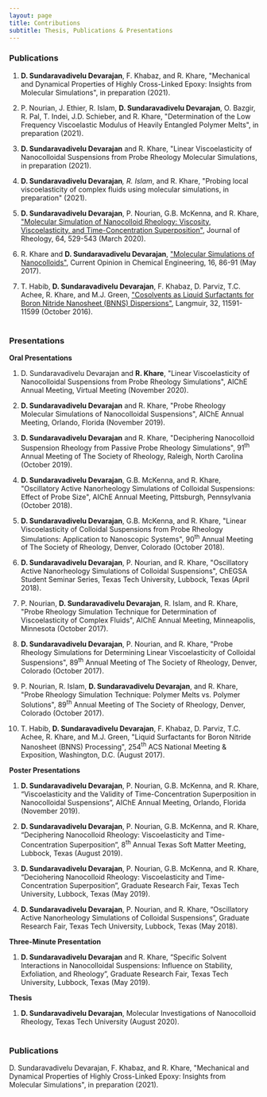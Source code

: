 ```yaml
---
layout: page
title: Contributions
subtitle: Thesis, Publications & Presentations
---
```


### Publications   

1. **D. Sundaravadivelu Devarajan**, F. Khabaz, and R. Khare, "Mechanical and Dynamical Properties of Highly Cross-Linked Epoxy: Insights from Molecular Simulations", in preparation (2021).

2. P. Nourian, J. Ethier, R. Islam, **D. Sundaravadivelu Devarajan**, O. Bazgir, R. Pal, T. Indei, J.D. Schieber, and R. Khare, "Determination of the Low Frequency Viscoelastic Modulus of Heavily Entangled Polymer Melts", in preparation (2021).

3. **D. Sundaravadivelu Devarajan** and R. Khare, "Linear Viscoelasticity of Nanocolloidal Suspensions from Probe Rheology Molecular Simulations, in preparation (2021). 

4. **D. Sundaravadivelu Devarajan**<sup>*</sup>, R. Islam<sup>*</sup>, and R. Khare, "Probing local viscoelasticity of complex fluids using molecular simulations, in preparation" (2021).

5. **D. Sundaravadivelu Devarajan**, P. Nourian, G.B. McKenna, and R. Khare, ["Molecular Simulation of Nanocolloid Rheology: Viscosity, Viscoelasticity, and Time-Concentration Superposition"](https://sor.scitation.org/doi/10.1122/1.5125142), Journal of Rheology, 64, 529-543 (March 2020).   

6. R. Khare and **D. Sundaravadivelu Devarajan**, ["Molecular Simulations of Nanocolloids"](https://www.sciencedirect.com/science/article/pii/S2211339816300843), Current Opinion in Chemical Engineering, 16, 86-91 (May 2017).  

7. T. Habib, **D. Sundaravadivelu Devarajan**, F. Khabaz, D. Parviz, T.C. Achee, R. Khare, and M.J. Green, ["Cosolvents as Liquid Surfactants for Boron Nitride Nanosheet (BNNS) Dispersions"](https://pubs.acs.org/doi/abs/10.1021/acs.langmuir.6b02611), Langmuir, 32, 11591-11599 (October 2016).<br/><br/>

### Presentations    
**Oral Presentations**    

1. D. Sundaravadivelu Devarajan and **R. Khare**, "Linear Viscoelasticity of Nanocolloidal Suspensions from Probe Rheology Simulations", AIChE Annual Meeting, Virtual Meeting (November 2020).

2. **D. Sundaravadivelu Devarajan** and R. Khare, "Probe Rheology Molecular Simulations of Nanocolloidal Suspensions", AIChE Annual Meeting, Orlando, Florida (November 2019).  

3. **D. Sundaravadivelu Devarajan** and R. Khare, "Deciphering Nanocolloid Suspension Rheology from Passive Probe Rheology Simulations", 91<sup>th</sup> Annual Meeting of The Society of Rheology, Raleigh, North Carolina (October 2019). 

4. **D. Sundaravadivelu Devarajan**, G.B. McKenna, and R. Khare, "Oscillatory Active Nanorheology Simulations of Colloidal Suspensions: Effect of Probe Size", AIChE Annual Meeting, Pittsburgh, Pennsylvania (October 2018).  

5. **D. Sundaravadivelu Devarajan**, G.B. McKenna, and R. Khare, "Linear Viscoelasticity of Colloidal Suspensions from Probe Rheology Simulations: Application to Nanoscopic Systems", 90<sup>th</sup> Annual Meeting of The Society of Rheology, Denver, Colorado (October 2018).  

6. **D. Sundaravadivelu Devarajan**, P. Nourian, and R. Khare, "Oscillatory Active Nanorheology Simulations of Colloidal Suspensions", ChEGSA Student Seminar Series, Texas Tech University, Lubbock, Texas (April 2018).  

7. P. Nourian, **D. Sundaravadivelu Devarajan**, R. Islam, and R. Khare, "Probe Rheology Simulation Technique for Determination of Viscoelasticity of Complex Fluids", AIChE Annual Meeting, Minneapolis, Minnesota (October 2017).  

8. **D. Sundaravadivelu Devarajan**, P. Nourian, and R. Khare, "Probe Rheology Simulations for Determining Linear Viscoelasticity of Colloidal Suspensions", 89<sup>th</sup> Annual Meeting of The Society of Rheology, Denver, Colorado (October 2017).  

9. P. Nourian, R. Islam, **D. Sundaravadivelu Devarajan**, and R. Khare, "Probe Rheology Simulation Technique: Polymer Melts vs. Polymer Solutions", 89<sup>th</sup> Annual Meeting of The Society of Rheology, Denver, Colorado (October 2017).  

10. T. Habib, **D. Sundaravadivelu Devarajan**, F. Khabaz, D. Parviz, T.C. Achee, R. Khare, and M.J. Green, "Liquid Surfactants for Boron Nitride Nanosheet (BNNS) Processing", 254<sup>th</sup> ACS National Meeting & Exposition, Washington, D.C. (August 2017).     

**Poster Presentations**    

1. **D. Sundaravadivelu Devarajan**, P. Nourian, G.B. McKenna, and R. Khare, “Viscoelasticity and the Validity of Time-Concentration Superposition in Nanocolloidal Suspensions”, AIChE Annual Meeting, Orlando, Florida (November 2019).  

2. **D. Sundaravadivelu Devarajan**, P. Nourian, G.B. McKenna, and R. Khare, “Deciphering Nanocolloid Rheology: Viscoelasticity and Time-Concentration Superposition”, 8<sup>th</sup> Annual Texas Soft Matter Meeting, Lubbock, Texas (August 2019).

3. **D. Sundaravadivelu Devarajan**, P. Nourian, G.B. McKenna, and R. Khare, “Deciohering Nanocolloid Rheology: Viscoelasticity and Time-Concentration Superposition”, Graduate Research Fair, Texas Tech University, Lubbock, Texas (May 2019).  

4. **D. Sundaravadivelu Devarajan**, P. Nourian, and R. Khare, “Oscillatory Active Nanorheology Simulations of Colloidal Suspensions”, Graduate Research Fair, Texas Tech University, Lubbock, Texas (May 2018).  

**Three-Minute Presentation**    

1. **D. Sundaravadivelu Devarajan** and R. Khare, “Specific Solvent Interactions in Nanocolloidal Suspensions: Influence on Stability, Exfoliation, and Rheology”, Graduate Research Fair, Texas Tech University, Lubbock, Texas (May 2019).  

**Thesis**   

1. **D. Sundaravadivelu Devarajan**, Molecular Investigations of Nanocolloid Rheology, Texas Tech University (August 2020).<br/><br/>

### Publications

D. Sundaravadivelu Devarajan, F. Khabaz, and R. Khare, "Mechanical and Dynamical Properties of Highly Cross-Linked Epoxy: Insights from Molecular Simulations", in preparation (2021).

